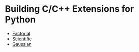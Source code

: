 # Building C/C++ Extensions for Python

- [Factorial](./Factorial)
- [Scientific](./Scientific)
- [Gaussian](./Gaussian)
